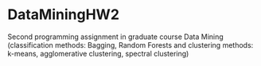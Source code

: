# DataMiningHW2
Second programming assignment in graduate course Data Mining (classification methods: Bagging, Random Forests and clustering methods: k-means, agglomerative clustering, spectral clustering)
